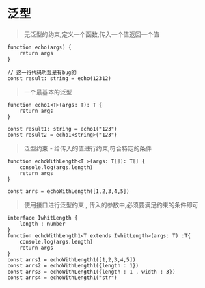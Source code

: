 # 泛型

> 无泛型的约束,定义一个函数,传入一个值返回一个值
```
function echo(args) {
    return args
}

// 这一行代码明显是有bug的
const result: string = echo(12312)
```

> 一个最基本的泛型
```
function echo1<T>(args: T): T {
    return args
}

const result1: string = echo1("123")
const result2 = echo1<string>("123")
```

> 泛型约束 - 给传入的值进行约束,符合特定的条件
```
function echoWithLength<T >(args: T[]): T[] {
    console.log(args.length)
    return args
}

const arrs = echoWithLength([1,2,3,4,5])
```

> 使用接口进行泛型约束 , 传入的参数中,必须要满足约束的条件即可
```
interface IwhitLength { 
    length : number
}
function echoWithLength1<T extends IwhitLength>(args: T) :T{
    console.log(args.length)
    return args
}
const arrs1 = echoWithLength1([1,2,3,4,5])
const arrs2 = echoWithLength1({length : 1})
const arrs3 = echoWithLength1({length : 1 , width : 3})
const arrs4 = echoWithLength1("str")
```